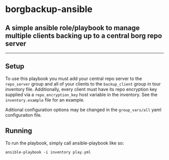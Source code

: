 # borgbackup-ansible

## A simple ansible role/playbook to manage multiple clients backing up to a central borg repo server

---

## Setup

To use this playbook you must add your central repo server to the `repo_server` group and all of your clients to the `backup_client` group in tour inventory file. Additionally, every client must have its repo encryption key supplied via a `repo_encryption_key` host variable in the inventory. See the `inventory.example` file for an example.

Aditional configuration options may be changed in the `group_vars/all` yaml configuraiton file.

## Running

To run the playbook, simply call ansible-playbook like so:

    ansible-playbook -i inventory play.yml